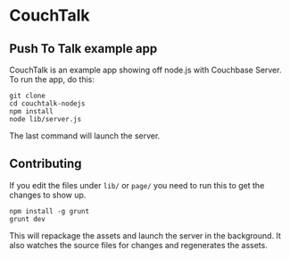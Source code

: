# CouchTalk
## Push To Talk example app

CouchTalk is an example app showing off node.js with Couchbase Server. To run the app, do this:

    git clone
    cd couchtalk-nodejs
    npm install
    node lib/server.js

The last command will launch the server.

## Contributing

If you edit the files under `lib/` or `page/` you need to run this to get the changes to show up.

    npm install -g grunt
    grunt dev

This will repackage the assets and launch the server in the background. It also watches the source files for changes and regenerates the assets.
